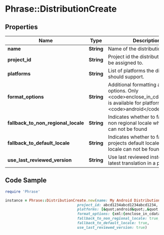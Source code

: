 # Phrase::DistributionCreate

## Properties

Name | Type | Description | Notes
------------ | ------------- | ------------- | -------------
**name** | **String** | Name of the distribution | [optional] 
**project_id** | **String** | Project id the distribution should be assigned to. | [optional] 
**platforms** | **String** | List of platforms the distribution should support. | [optional] 
**format_options** | **String** | Additional formatting and render options. Only &lt;code&gt;enclose_in_cdata&lt;/code&gt; is available for platform &lt;code&gt;android&lt;/code&gt;. | [optional] 
**fallback_to_non_regional_locale** | **String** | Indicates whether to fallback to non regional locale when locale can not be found | [optional] 
**fallback_to_default_locale** | **String** | Indicates whether to fallback to projects default locale when locale can not be found | [optional] 
**use_last_reviewed_version** | **String** | Use last reviewed instead of latest translation in a project | [optional] 

## Code Sample

```ruby
require 'Phrase'

instance = Phrase::DistributionCreate.new(name: My Android Distribution,
                                 project_id: abcd1234abcd1234abcd1234,
                                 platforms: [&quot;android&quot;,&quot;ios&quot;],
                                 format_options: {xml:{enclose_in_cdata:&#39;1&#39;}},
                                 fallback_to_non_regional_locale: true,
                                 fallback_to_default_locale: true,
                                 use_last_reviewed_version: true)
```



